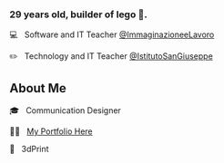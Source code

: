 ### 29 years old, builder of lego 🧱.

💻 &nbsp; Software and IT Teacher [@ImmaginazioneeLavoro](https://immaginazioneelavoro.it/)

✏️ &nbsp; Technology and IT Teacher [@IstitutoSanGiuseppe](https://milano.scuolededalo.it/)


## About Me
:mortar_board: &nbsp; Communication Designer 

💪🏽 &nbsp; [My Portfolio Here](https://federicopozzi.github.io/)

:rocket: &nbsp; 3dPrint
